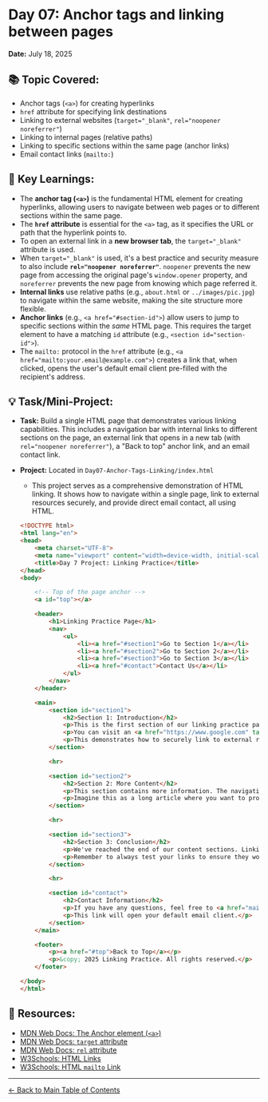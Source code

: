 # Day 07: Anchor tags and linking between pages

**Date:** July 18, 2025

## 📚 Topic Covered:

  * Anchor tags (`<a>`) for creating hyperlinks
  * `href` attribute for specifying link destinations
  * Linking to external websites (`target="_blank"`, `rel="noopener noreferrer"`)
  * Linking to internal pages (relative paths)
  * Linking to specific sections within the same page (anchor links)
  * Email contact links (`mailto:`)

## 📝 Key Learnings:

  * The **anchor tag (`<a>`)** is the fundamental HTML element for creating hyperlinks, allowing users to navigate between web pages or to different sections within the same page.
  * The **`href` attribute** is essential for the `<a>` tag, as it specifies the URL or path that the hyperlink points to.
  * To open an external link in a **new browser tab**, the `target="_blank"` attribute is used.
  * When `target="_blank"` is used, it's a best practice and security measure to also include **`rel="noopener noreferrer"`**. `noopener` prevents the new page from accessing the original page's `window.opener` property, and `noreferrer` prevents the new page from knowing which page referred it.
  * **Internal links** use relative paths (e.g., `about.html` or `../images/pic.jpg`) to navigate within the same website, making the site structure more flexible.
  * **Anchor links** (e.g., `<a href="#section-id">`) allow users to jump to specific sections within the *same* HTML page. This requires the target element to have a matching `id` attribute (e.g., `<section id="section-id">`).
  * The `mailto:` protocol in the `href` attribute (e.g., `<a href="mailto:your.email@example.com">`) creates a link that, when clicked, opens the user's default email client pre-filled with the recipient's address.

## 💡 Task/Mini-Project:

  * **Task:** Build a single HTML page that demonstrates various linking capabilities. This includes a navigation bar with internal links to different sections on the page, an external link that opens in a new tab (with `rel="noopener noreferrer"`), a "Back to top" anchor link, and an email contact link.

  * **Project:** Located in `Day07-Anchor-Tags-Linking/index.html`

      * This project serves as a comprehensive demonstration of HTML linking. It shows how to navigate within a single page, link to external resources securely, and provide direct email contact, all using HTML.

    <!-- end list -->

    ```html
    <!DOCTYPE html>
    <html lang="en">
    <head>
        <meta charset="UTF-8">
        <meta name="viewport" content="width=device-width, initial-scale=1.0">
        <title>Day 7 Project: Linking Practice</title>
    </head>
    <body>

        <!-- Top of the page anchor -->
        <a id="top"></a> 

        <header>
            <h1>Linking Practice Page</h1>
            <nav>
                <ul>
                    <li><a href="#section1">Go to Section 1</a></li>
                    <li><a href="#section2">Go to Section 2</a></li>
                    <li><a href="#section3">Go to Section 3</a></li>
                    <li><a href="#contact">Contact Us</a></li>
                </ul>
            </nav>
        </header>

        <main>
            <section id="section1">
                <h2>Section 1: Introduction</h2>
                <p>This is the first section of our linking practice page. We will explore different types of links here.</p>
                <p>You can visit an <a href="https://www.google.com" target="_blank" rel="noopener noreferrer">external website (Google)</a> in a new tab.</p>
                <p>This demonstrates how to securely link to external resources.</p>
            </section>

            <hr>

            <section id="section2">
                <h2>Section 2: More Content</h2>
                <p>This section contains more information. The navigation bar above allows you to jump directly to this part of the page.</p>
                <p>Imagine this as a long article where you want to provide quick jumps to different chapters.</p>
            </section>

            <hr>

            <section id="section3">
                <h2>Section 3: Conclusion</h2>
                <p>We've reached the end of our content sections. Linking internally helps users navigate long pages efficiently.</p>
                <p>Remember to always test your links to ensure they work as expected!</p>
            </section>

            <hr>

            <section id="contact">
                <h2>Contact Information</h2>
                <p>If you have any questions, feel free to <a href="mailto:your.email@example.com?subject=Inquiry%20from%20Linking%20Practice">send us an email</a>.</p>
                <p>This link will open your default email client.</p>
            </section>
        </main>

        <footer>
            <p><a href="#top">Back to Top</a></p>
            <p>&copy; 2025 Linking Practice. All rights reserved.</p>
        </footer>

    </body>
    </html>
    ```

## 🔗 Resources:

  * [MDN Web Docs: The Anchor element (`<a>`)](https://www.google.com/search?q=%5Bhttps://developer.mozilla.org/en-US/docs/Web/HTML/Element/a%5D\(https://developer.mozilla.org/en-US/docs/Web/HTML/Element/a\))
  * [MDN Web Docs: `target` attribute](https://www.google.com/search?q=%5Bhttps://developer.mozilla.org/en-US/docs/Web/HTML/Element/a%23attr-target%5D\(https://developer.mozilla.org/en-US/docs/Web/HTML/Element/a%23attr-target\))
  * [MDN Web Docs: `rel` attribute](https://www.google.com/search?q=%5Bhttps://developer.mozilla.org/en-US/docs/Web/HTML/Element/a%23attr-rel%5D\(https://developer.mozilla.org/en-US/docs/Web/HTML/Element/a%23attr-rel\))
  * [W3Schools: HTML Links](https://www.w3schools.com/html/html_links.asp)
  * [W3Schools: HTML `mailto` Link](https://www.google.com/search?q=%5Bhttps://www.w3schools.com/html/html_mailto.asp%5D\(https://www.w3schools.com/html/html_mailto.asp\))

-----

[← Back to Main Table of Contents](https://www.google.com/search?q=../README.md)